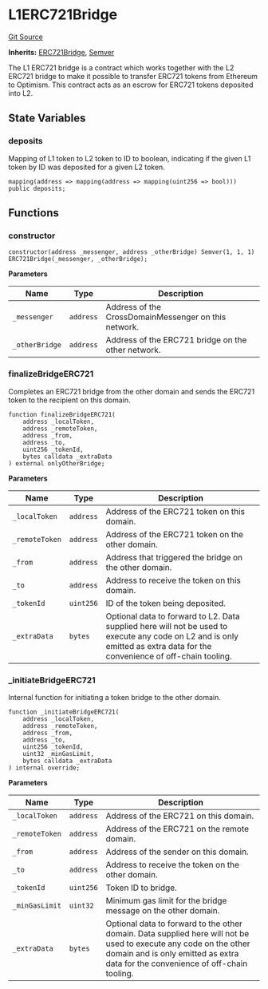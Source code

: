 # L1ERC721Bridge
[Git Source](https://github.com/ethereum-optimism/optimism/blob/f7b73857601914eeea6fc4c1ba46ae99ca744d97/contracts/L1/L1ERC721Bridge.sol)

**Inherits:**
[ERC721Bridge](/contracts/universal/ERC721Bridge.sol/abstract.ERC721Bridge.md), [Semver](/contracts/universal/Semver.sol/contract.Semver.md)

The L1 ERC721 bridge is a contract which works together with the L2 ERC721 bridge to
make it possible to transfer ERC721 tokens from Ethereum to Optimism. This contract
acts as an escrow for ERC721 tokens deposited into L2.


## State Variables
### deposits
Mapping of L1 token to L2 token to ID to boolean, indicating if the given L1 token
by ID was deposited for a given L2 token.


```solidity
mapping(address => mapping(address => mapping(uint256 => bool))) public deposits;
```


## Functions
### constructor


```solidity
constructor(address _messenger, address _otherBridge) Semver(1, 1, 1) ERC721Bridge(_messenger, _otherBridge);
```
**Parameters**

|Name|Type|Description|
|----|----|-----------|
|`_messenger`|`address`|  Address of the CrossDomainMessenger on this network.|
|`_otherBridge`|`address`|Address of the ERC721 bridge on the other network.|


### finalizeBridgeERC721

Completes an ERC721 bridge from the other domain and sends the ERC721 token to the
recipient on this domain.


```solidity
function finalizeBridgeERC721(
    address _localToken,
    address _remoteToken,
    address _from,
    address _to,
    uint256 _tokenId,
    bytes calldata _extraData
) external onlyOtherBridge;
```
**Parameters**

|Name|Type|Description|
|----|----|-----------|
|`_localToken`|`address`| Address of the ERC721 token on this domain.|
|`_remoteToken`|`address`|Address of the ERC721 token on the other domain.|
|`_from`|`address`|       Address that triggered the bridge on the other domain.|
|`_to`|`address`|         Address to receive the token on this domain.|
|`_tokenId`|`uint256`|    ID of the token being deposited.|
|`_extraData`|`bytes`|  Optional data to forward to L2. Data supplied here will not be used to execute any code on L2 and is only emitted as extra data for the convenience of off-chain tooling.|


### _initiateBridgeERC721

Internal function for initiating a token bridge to the other domain.


```solidity
function _initiateBridgeERC721(
    address _localToken,
    address _remoteToken,
    address _from,
    address _to,
    uint256 _tokenId,
    uint32 _minGasLimit,
    bytes calldata _extraData
) internal override;
```
**Parameters**

|Name|Type|Description|
|----|----|-----------|
|`_localToken`|`address`| Address of the ERC721 on this domain.|
|`_remoteToken`|`address`|Address of the ERC721 on the remote domain.|
|`_from`|`address`|       Address of the sender on this domain.|
|`_to`|`address`|         Address to receive the token on the other domain.|
|`_tokenId`|`uint256`|    Token ID to bridge.|
|`_minGasLimit`|`uint32`|Minimum gas limit for the bridge message on the other domain.|
|`_extraData`|`bytes`|  Optional data to forward to the other domain. Data supplied here will not be used to execute any code on the other domain and is only emitted as extra data for the convenience of off-chain tooling.|


